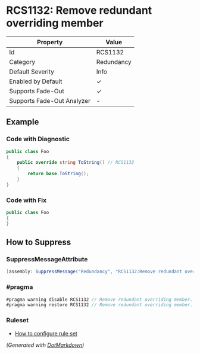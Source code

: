 # RCS1132: Remove redundant overriding member

| Property                    | Value      |
| --------------------------- | ---------- |
| Id                          | RCS1132    |
| Category                    | Redundancy |
| Default Severity            | Info       |
| Enabled by Default          | &#x2713;   |
| Supports Fade\-Out          | &#x2713;   |
| Supports Fade\-Out Analyzer | \-         |

## Example

### Code with Diagnostic

```csharp
public class Foo
{
    public override string ToString() // RCS1132
    {
        return base.ToString();
    }
}
```

### Code with Fix

```csharp
public class Foo
{
}
```

## How to Suppress

### SuppressMessageAttribute

```csharp
[assembly: SuppressMessage("Redundancy", "RCS1132:Remove redundant overriding member.", Justification = "<Pending>")]
```

### \#pragma

```csharp
#pragma warning disable RCS1132 // Remove redundant overriding member.
#pragma warning restore RCS1132 // Remove redundant overriding member.
```

### Ruleset

* [How to configure rule set](../HowToConfigureAnalyzers.md)

*\(Generated with [DotMarkdown](http://github.com/JosefPihrt/DotMarkdown)\)*